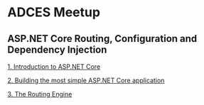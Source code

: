 ADCES Meetup
============
ASP.NET Core Routing, Configuration and Dependency Injection
-----------------------------------------------------------

[1. Introduction to ASP.NET Core](docs/aspnet-core-introduction.md)

[2. Building the most simple ASP.NET Core application](https://radu-matei.github.io/blog/aspnet-core-startup/)

[3. The Routing Engine](docs/routing.md)